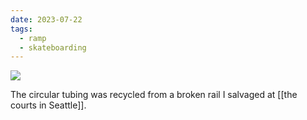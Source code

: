 ```yaml
---
date: 2023-07-22
tags:
  - ramp
  - skateboarding
---
```


![](IMG_9770.jpeg)

The circular tubing was recycled from a broken rail I salvaged at [[the courts in Seattle]]. 